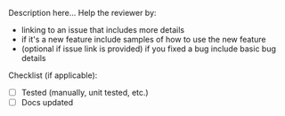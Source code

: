 Description here... Help the reviewer by:
 - linking to an issue that includes more details
 - if it's a new feature include samples of how to use the new feature
 - (optional if issue link is provided) if you fixed a bug include basic bug details

Checklist (if applicable):
- [ ] Tested (manually, unit tested, etc.)
- [ ] Docs updated
